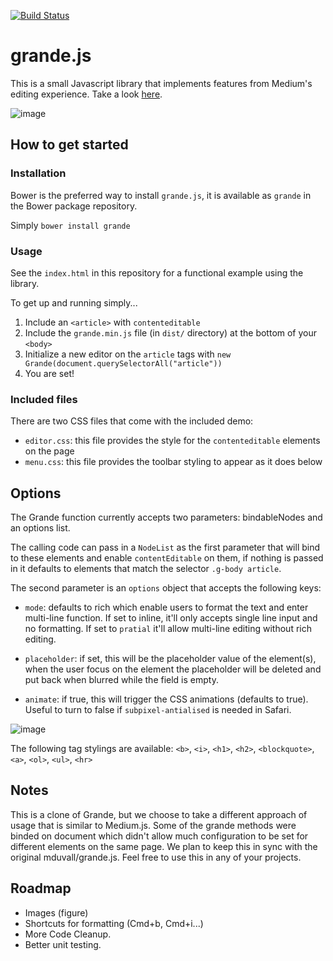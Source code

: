 [![Build Status](https://travis-ci.org/mduvall/grande.js.png)](https://travis-ci.org/mduvall/grande.js)

grande.js
=========

This is a small Javascript library that implements features from Medium's editing experience. Take a look [here](http://mattduvall.com/grande.js/).

![image](http://f.cl.ly/items/0G280f2t1s123H3k3O2z/Screen%20Shot%202013-08-31%20at%203.08.44%20PM.png)

How to get started
------------------

### Installation
Bower is the preferred way to install `grande.js`, it is available as `grande` in the Bower package repository.

Simply `bower install grande`

### Usage

See the `index.html` in this repository for a functional example using the library.

To get up and running simply...

1. Include an `<article>` with `contenteditable`
2. Include the `grande.min.js` file (in `dist/` directory) at the bottom of your `<body>`
3. Initialize a new editor on the `article` tags with `new Grande(document.querySelectorAll("article"))`
4. You are set!

### Included files

There are two CSS files that come with the included demo:

- `editor.css`: this file provides the style for the `contenteditable` elements on the page
- `menu.css`: this file provides the toolbar styling to appear as it does below

## Options

The Grande function currently accepts two parameters: bindableNodes and an options list.

The calling code can pass in a `NodeList` as the first parameter that will bind to these elements and enable `contentEditable` on them, if nothing is passed in it defaults to elements that match the selector `.g-body article`.

The second parameter is an `options` object that accepts the following keys:

- `mode`: defaults to rich which enable users to format the text and enter multi-line function. If set to inline, it'll only accepts single line input and no formatting. If set to `pratial` it'll allow multi-line editing without rich editing.

- `placeholder`: if set, this will be the placeholder value of the element(s), when the user focus on the element the placeholder will be deleted and put back when blurred while the field is empty.

- `animate`: if true, this will trigger the CSS animations (defaults to true). Useful to turn to false if `subpixel-antialised` is needed in Safari.

![image](http://f.cl.ly/items/0O1M1R1g2w1P213C0S3Z/Screen%20Shot%202013-08-21%20at%2011.53.55%20PM.png)

The following tag stylings are available: `<b>`, `<i>`, `<h1>`, `<h2>`, `<blockquote>`, `<a>`, `<ol>`, `<ul>`, `<hr>`

Notes
---------
This is a clone of Grande, but we choose to take a different approach of usage that is similar to Medium.js. Some of the grande methods were binded on document which didn't allow much configuration to be set for different elements on the same page. We plan to keep this in sync with the original mduvall/grande.js. Feel free to use this in any of your projects.

Roadmap
-------
- Images (figure)
- Shortcuts for formatting (Cmd+b, Cmd+i...)
- More Code Cleanup.
- Better unit testing.

